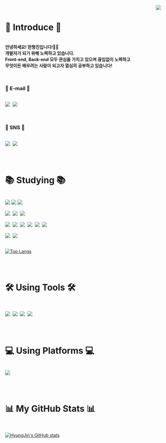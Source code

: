 <p align="right">
 <img src="https://capsule-render.vercel.app/api?type=slice&color=424242&height=300&section=header&text=Hello,%20World!&fontSize=90&fontAlign=60&fontAlignY=37.5&fontColor=FFFFFF&desc=HyungJin's GitHub Profile&descAlign=78&descAlignY=55&animation=twinkling&rotate=19.5">
</p>

<div>

 # 👋 Introduce 👋
 
 <b><br>안녕하세요! 한형진입니다!🙋‍♂️
 <br>개발자가 되기 위해 노력하고 있습니다.
 <br>Front-end, Back-end 모두 관심을 가지고 있으며 끊임없이 노력하고
 <br>무엇이든 배우려는 사람이 되고자 열심히 공부하고 있습니다!</b>
 
 <br>
 
 ### 📧 E-mail 📧
 <br><img src="https://img.shields.io/badge/han1210_36@naver.com-03C75A?style=for-the-badge&logo=Naver&logoColor=white">&nbsp;
 <img src="https://img.shields.io/badge/hhj961210@gmail.com-EA4335?style=for-the-badge&logo=Gmail&logoColor=white">
 
 <br>
 
 ### 💬 SNS 💬
 <br><img src="https://img.shields.io/badge/Facebook-1877F2?style=for-the-badge&logo=Facebook&logoColor=white">&nbsp;
 <img src="https://img.shields.io/badge/KakaoTalk-FFCD00?style=for-the-badge&logo=KakaoTalk&logoColor=424242">
 
 <br><br>

 # 📚 Studying 📚
 
 <br>
 
 <img src="https://img.shields.io/badge/🖱️ Click me-181717?style=for-the-badge&logoColor=white">
 <a href='https://hyungjinhan.github.io/Study-Coding-Memo/index.html' target="_blank">
 <img src="https://img.shields.io/badge/HyungJin's Coding Note-181717?style=for-the-badge&logo=GitHub&logoColor=white"></a>
 <img src="https://img.shields.io/badge/Click me 🖱️-181717?style=for-the-badge&logoColor=white">
 <br><br><img src="https://img.shields.io/badge/HTML5-E34F26?style=for-the-badge&logo=HTML5&logoColor=white">&nbsp;
 <img src="https://img.shields.io/badge/CSS3-1572B6?style=for-the-badge&logo=CSS3&logoColor=white">&nbsp;
 <img src="https://img.shields.io/badge/JavaScript-F7DF1E?style=for-the-badge&logo=JavaScript&logoColor=424242">
 <br><br><img src="https://img.shields.io/badge/Java-007396?style=for-the-badge&logo=Java&logoColor=white">&nbsp;
 <img src="https://img.shields.io/badge/Python-3776AB?style=for-the-badge&logo=Python&logoColor=white">&nbsp;
 <img src="https://img.shields.io/badge/Ruby-CC342D?style=for-the-badge&logo=Ruby&logoColor=white">&nbsp;
 <img src="https://img.shields.io/badge/PHP-777BB4?style=for-the-badge&logo=PHP&logoColor=white">&nbsp;
 <img src="https://img.shields.io/badge/C-A8B9CC?style=for-the-badge&logo=C&logoColor=424242">&nbsp;
 <img src="https://img.shields.io/badge/C++-00599C?style=for-the-badge&logo=C++&logoColor=white">
 <br><br><img src="https://img.shields.io/badge/Node.js-339933?style=for-the-badge&logo=Node.js&logoColor=white">&nbsp;
 <img src="https://img.shields.io/badge/jQuery-0769AD?style=for-the-badge&logo=jQuery&logoColor=white">
 
 <br>[![Top Langs](https://github-readme-stats.vercel.app/api/top-langs/?username=HyungJinHan)](https://github.com/anuraghazra/github-readme-stats)
 
 <br><br>
 
 # 🛠️ Using Tools 🛠️
 
 <br>
 
 <img src="https://img.shields.io/badge/Atom-66595C?style=for-the-badge&logo=Atom&logoColor=white">&nbsp;
 <img src="https://img.shields.io/badge/Eclipse IDE-2C2255?style=for-the-badge&logo=Eclipse IDE&logoColor=white">&nbsp;
 <img src="https://img.shields.io/badge/Visual Studio-5C2D91?style=for-the-badge&logo=Visual Studio&logoColor=white">&nbsp;
 <img src="https://img.shields.io/badge/Visual Studio Code-007ACC?style=for-the-badge&logo=Visual Studio Code&logoColor=white">
 
 <br><br>
 
 # 💻 Using Platforms 💻
 
 <br>
 
 <img src="https://img.shields.io/badge/Windows-0078D6?style=for-the-badge&logo=Windows&logoColor=white">
 
 <br><br>
 
 # 📊 My GitHub Stats 📊
 
 <br>
 
 [![HyungJin's GitHub stats](https://github-readme-stats.vercel.app/api?username=HyungJinHan&show_icons=true&theme=nord)
](https://github.com/anuraghazra/github-readme-stats)
</p>
<!-- <p align="left">
 <img src="https://capsule-render.vercel.app/api?type=slice&color=424242&height=300&section=footer&text=See Ya,%20World!&fontSize=90&fontAlign=45&fontAlignY=66&fontColor=FFFFFF&desc=HyungJin's GitHub Profile&descAlign=66&descAlignY=45.5&animation=twinkling&rotate=19.5">
</p> -->
